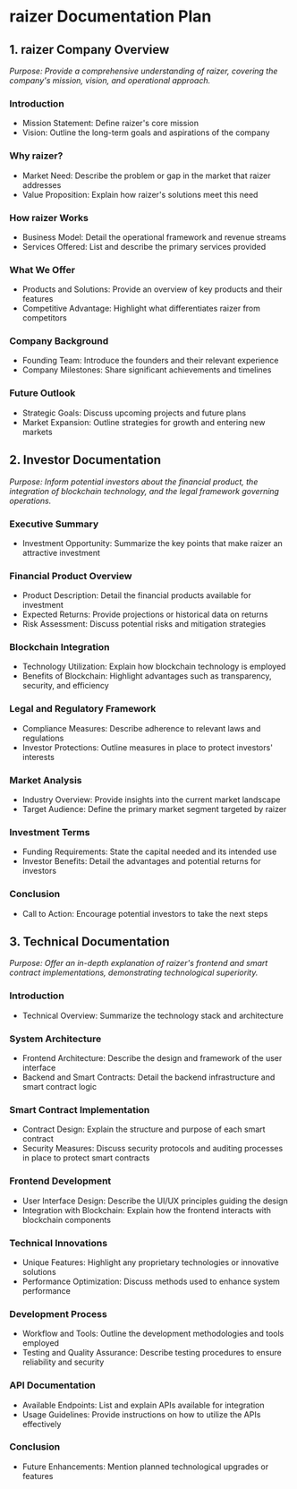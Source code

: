 # raizer Documentation Plan

## 1. raizer Company Overview
*Purpose: Provide a comprehensive understanding of raizer, covering the company's mission, vision, and operational approach.*

### Introduction
- Mission Statement: Define raizer's core mission
- Vision: Outline the long-term goals and aspirations of the company

### Why raizer?
- Market Need: Describe the problem or gap in the market that raizer addresses
- Value Proposition: Explain how raizer's solutions meet this need

### How raizer Works
- Business Model: Detail the operational framework and revenue streams
- Services Offered: List and describe the primary services provided

### What We Offer
- Products and Solutions: Provide an overview of key products and their features
- Competitive Advantage: Highlight what differentiates raizer from competitors

### Company Background
- Founding Team: Introduce the founders and their relevant experience
- Company Milestones: Share significant achievements and timelines

### Future Outlook
- Strategic Goals: Discuss upcoming projects and future plans
- Market Expansion: Outline strategies for growth and entering new markets

## 2. Investor Documentation
*Purpose: Inform potential investors about the financial product, the integration of blockchain technology, and the legal framework governing operations.*

### Executive Summary
- Investment Opportunity: Summarize the key points that make raizer an attractive investment

### Financial Product Overview
- Product Description: Detail the financial products available for investment
- Expected Returns: Provide projections or historical data on returns
- Risk Assessment: Discuss potential risks and mitigation strategies

### Blockchain Integration
- Technology Utilization: Explain how blockchain technology is employed
- Benefits of Blockchain: Highlight advantages such as transparency, security, and efficiency

### Legal and Regulatory Framework
- Compliance Measures: Describe adherence to relevant laws and regulations
- Investor Protections: Outline measures in place to protect investors' interests

### Market Analysis
- Industry Overview: Provide insights into the current market landscape
- Target Audience: Define the primary market segment targeted by raizer

### Investment Terms
- Funding Requirements: State the capital needed and its intended use
- Investor Benefits: Detail the advantages and potential returns for investors

### Conclusion
- Call to Action: Encourage potential investors to take the next steps

## 3. Technical Documentation
*Purpose: Offer an in-depth explanation of raizer's frontend and smart contract implementations, demonstrating technological superiority.*

### Introduction
- Technical Overview: Summarize the technology stack and architecture

### System Architecture
- Frontend Architecture: Describe the design and framework of the user interface
- Backend and Smart Contracts: Detail the backend infrastructure and smart contract logic

### Smart Contract Implementation
- Contract Design: Explain the structure and purpose of each smart contract
- Security Measures: Discuss security protocols and auditing processes in place to protect smart contracts

### Frontend Development
- User Interface Design: Describe the UI/UX principles guiding the design
- Integration with Blockchain: Explain how the frontend interacts with blockchain components

### Technical Innovations
- Unique Features: Highlight any proprietary technologies or innovative solutions
- Performance Optimization: Discuss methods used to enhance system performance

### Development Process
- Workflow and Tools: Outline the development methodologies and tools employed
- Testing and Quality Assurance: Describe testing procedures to ensure reliability and security

### API Documentation
- Available Endpoints: List and explain APIs available for integration
- Usage Guidelines: Provide instructions on how to utilize the APIs effectively

### Conclusion
- Future Enhancements: Mention planned technological upgrades or features